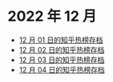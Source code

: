 # 2022 年 12 月

+ [12 月 01 日的知乎热榜存档](/2022-12/01)
+ [12 月 02 日的知乎热榜存档](/2022-12/02)
+ [12 月 03 日的知乎热榜存档](/2022-12/03)
+ [12 月 04 日的知乎热榜存档](/2022-12/04)
